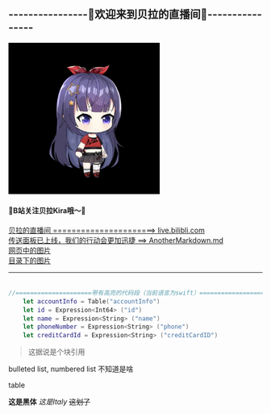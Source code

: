 <h2>----------------🎉欢迎来到贝拉的直播间🥳----------------</h2>
<a href="https://github.com/Cyan010320/CME_JLU"><img src="Bella.png" width="300" /></a>
<h4>🍥B站关注贝拉Kira哦～🍥</h4>
<a href="https://live.bilibili.com/22632424?broadcast_type=0&is_room_feed=1&spm_id_from=333.999.0.0">
    贝拉的直播间 ======================> live.bilibli.com
</a>
<br>
<a href="AnotherMarkdown.md">
    传送面板已上线，我们的行动会更加迅捷 ==> AnotherMarkdown.md
</a>
<br>
<a href="https://i2.hdslb.com/bfs/face/668af440f8a8065743d3fa79cfa8f017905d0065.jpg@240w_240h_1c_1s.webp">
    网页中的图片
</a>
<br>
<a href="Bella.png">
    目录下的图片
</a>

<hr>


```swift

//=====================带有高亮的代码段（当前语言为swift）==============================
    let accountInfo = Table("accountInfo")
    let id = Expression<Int64> ("id")
    let name = Expression<String> ("name")
    let phoneNumber = Expression<String> ("phone")
    let creditCardId = Expression<String> ("creditCardID")


```
<blockquote>这据说是个块引用</blockquote>

bulleted list, numbered list 不知道是啥

table

<b>这是黑体</b>
<i>这是Italy</i>
~~这划了~~
